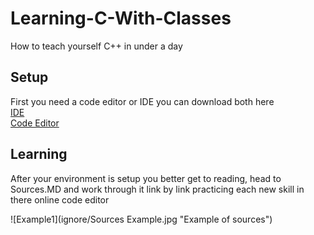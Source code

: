 # Learning-C-With-Classes
How to teach yourself C++ in under a day

## Setup
First you need a code editor or IDE you can download both here  
[IDE](https://www.eclipse.org/downloads/)  
[Code Editor](https://notepad-plus-plus.org/downloads/)  

## Learning 
After your environment is setup you better get to reading, head to Sources.MD
and work through it link by link practicing each new skill in there online code editor

![Example1](ignore/Sources Example.jpg "Example of sources")

